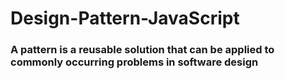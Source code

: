 # Design-Pattern-JavaScript

###  A pattern is a reusable solution that can be applied to commonly occurring problems in software design
